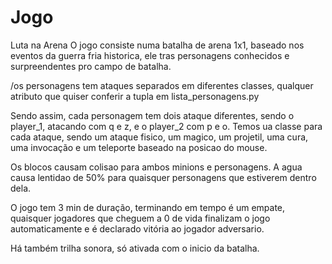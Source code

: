 # Jogo
Luta na Arena
O jogo consiste numa batalha de arena 1x1, baseado nos eventos da guerra fria historica, ele tras personagens conhecidos e surpreendentes pro campo de batalha.


/os personagens tem ataques separados em diferentes classes, qualquer atributo que quiser conferir a tupla em lista_personagens.py

Sendo assim, cada personagem tem dois ataque diferentes, sendo o player_1, atacando com q e z, e o player_2 com p e o. Temos ua classe para cada ataque, sendo um ataque fisico, um magico, um projetil, uma cura, uma invocação e um teleporte baseado na posicao do mouse.

Os blocos causam colisao para ambos minions e personagens.
A agua causa lentidao de 50% para quaisquer personagens que estiverem dentro dela.

O jogo tem 3 min de duração, terminando em tempo é um empate, quaisquer jogadores que cheguem a 0 de vida finalizam o jogo automaticamente e é declarado vitória ao jogador adversario.

Há também trilha sonora, só ativada com o inicio da batalha.

